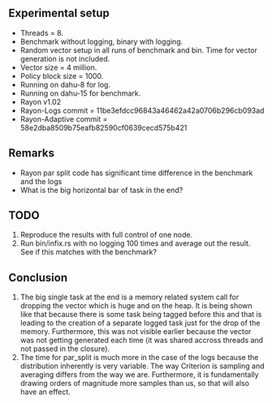 ## Experimental setup
* Threads = 8. <br>
* Benchmark without logging, binary with logging.<br>
* Random vector setup in all runs of benchmark and bin. Time for vector generation is not included. <br>
* Vector size = 4 million. <br>
* Policy block size = 1000. <br>
* Running on dahu-8 for log.
* Running on dahu-15 for benchmark.
* Rayon v1.02
* Rayon-Logs commit = 11be3efdcc96843a46462a42a0706b296cb093ad
* Rayon-Adaptive commit = 58e2dba8509b75eafb82590cf0639cecd575b421
## Remarks
* Rayon par split code has significant time difference in the benchmark and the logs
* What is the big horizontal bar of task in the end?
## TODO
1. Reproduce the results with full control of one node.
2. Run bin/infix.rs with no logging 100 times and average out the result. See if this matches with the benchmark?
## Conclusion
1. The big single task at the end is a memory related system call for dropping the vector which is huge and on the heap. It is being shown like that because there is some task being tagged before this and that is leading to the creation of a separate logged task just for the drop of the memory. Furthermore, this was not visible earlier because the vector was not getting generated each time (it was shared accross threads and not passed in the closure).
2. The time for par_split is much more in the case of the logs because the distribution inherently is very variable. The way Criterion is sampling and averaging differs from the way we are. Furthermore, it is fundamentally drawing orders of magnitude more samples than us, so that will also have an effect.
